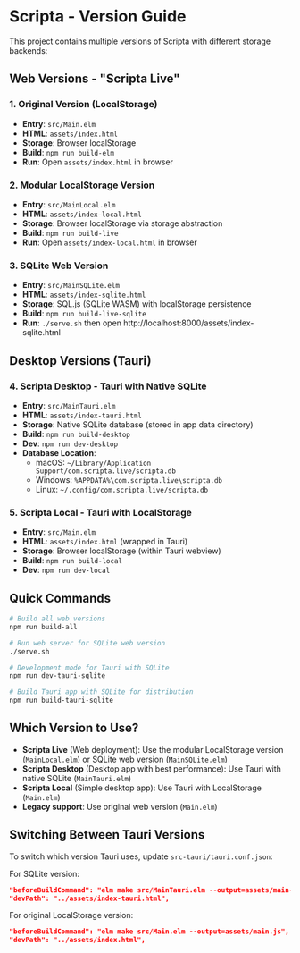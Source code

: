 # Scripta - Version Guide

This project contains multiple versions of Scripta with different storage backends:

## Web Versions - "Scripta Live"

### 1. Original Version (LocalStorage)
- **Entry**: `src/Main.elm`
- **HTML**: `assets/index.html`
- **Storage**: Browser localStorage
- **Build**: `npm run build-elm`
- **Run**: Open `assets/index.html` in browser

### 2. Modular LocalStorage Version
- **Entry**: `src/MainLocal.elm`
- **HTML**: `assets/index-local.html`
- **Storage**: Browser localStorage via storage abstraction
- **Build**: `npm run build-live`
- **Run**: Open `assets/index-local.html` in browser

### 3. SQLite Web Version
- **Entry**: `src/MainSQLite.elm`
- **HTML**: `assets/index-sqlite.html`
- **Storage**: SQL.js (SQLite WASM) with localStorage persistence
- **Build**: `npm run build-live-sqlite`
- **Run**: `./serve.sh` then open http://localhost:8000/assets/index-sqlite.html

## Desktop Versions (Tauri)

### 4. Scripta Desktop - Tauri with Native SQLite
- **Entry**: `src/MainTauri.elm`
- **HTML**: `assets/index-tauri.html`
- **Storage**: Native SQLite database (stored in app data directory)
- **Build**: `npm run build-desktop`
- **Dev**: `npm run dev-desktop`
- **Database Location**: 
  - macOS: `~/Library/Application Support/com.scripta.live/scripta.db`
  - Windows: `%APPDATA%\com.scripta.live\scripta.db`
  - Linux: `~/.config/com.scripta.live/scripta.db`

### 5. Scripta Local - Tauri with LocalStorage
- **Entry**: `src/Main.elm`
- **HTML**: `assets/index.html` (wrapped in Tauri)
- **Storage**: Browser localStorage (within Tauri webview)
- **Build**: `npm run build-local`
- **Dev**: `npm run dev-local`

## Quick Commands

```bash
# Build all web versions
npm run build-all

# Run web server for SQLite web version
./serve.sh

# Development mode for Tauri with SQLite
npm run dev-tauri-sqlite

# Build Tauri app with SQLite for distribution
npm run build-tauri-sqlite
```

## Which Version to Use?

- **Scripta Live** (Web deployment): Use the modular LocalStorage version (`MainLocal.elm`) or SQLite web version (`MainSQLite.elm`)
- **Scripta Desktop** (Desktop app with best performance): Use Tauri with native SQLite (`MainTauri.elm`)
- **Scripta Local** (Simple desktop app): Use Tauri with LocalStorage (`Main.elm`)
- **Legacy support**: Use original web version (`Main.elm`)

## Switching Between Tauri Versions

To switch which version Tauri uses, update `src-tauri/tauri.conf.json`:

For SQLite version:
```json
"beforeBuildCommand": "elm make src/MainTauri.elm --output=assets/main-tauri.js",
"devPath": "../assets/index-tauri.html",
```

For original LocalStorage version:
```json
"beforeBuildCommand": "elm make src/Main.elm --output=assets/main.js",
"devPath": "../assets/index.html",
```